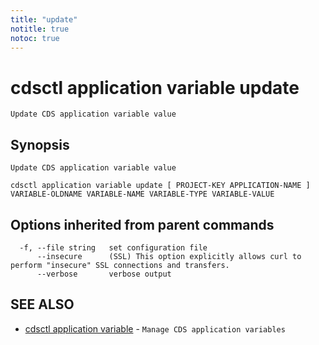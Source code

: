 ```yaml
---
title: "update"
notitle: true
notoc: true
---
```

# cdsctl application variable update

`Update CDS application variable value`

## Synopsis

`Update CDS application variable value`

```
cdsctl application variable update [ PROJECT-KEY APPLICATION-NAME ] VARIABLE-OLDNAME VARIABLE-NAME VARIABLE-TYPE VARIABLE-VALUE
```

## Options inherited from parent commands

```
  -f, --file string   set configuration file
      --insecure      (SSL) This option explicitly allows curl to perform "insecure" SSL connections and transfers.
      --verbose       verbose output
```

## SEE ALSO

* [cdsctl application variable](/docs/components/cdsctl/application/variable/)	 - `Manage CDS application variables`

